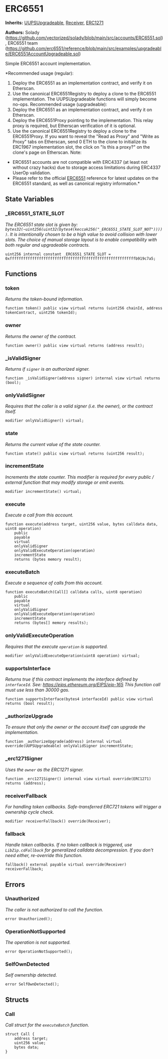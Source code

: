 # ERC6551
**Inherits:**
[UUPSUpgradeable](/lib/solady/src/utils/UUPSUpgradeable.sol/abstract.UUPSUpgradeable.md), [Receiver](/lib/solady/src/accounts/Receiver.sol/abstract.Receiver.md), [ERC1271](/lib/solady/src/accounts/ERC1271.sol/abstract.ERC1271.md)

**Authors:**
Solady (https://github.com/vectorized/solady/blob/main/src/accounts/ERC6551.sol), ERC6551 team (https://github.com/erc6551/reference/blob/main/src/examples/upgradeable/ERC6551AccountUpgradeable.sol)

Simple ERC6551 account implementation.

*Recommended usage (regular):
1. Deploy the ERC6551 as an implementation contract, and verify it on Etherscan.
2. Use the canonical ERC6551Registry to deploy a clone to the ERC6551 implementation.
The UUPSUpgradeable functions will simply become no-ops.
Recommended usage (upgradeable):
1. Deploy the ERC6551 as an implementation contract, and verify it on Etherscan.
2. Deploy the ERC6551Proxy pointing to the implementation.
This relay proxy is required, but Etherscan verification of it is optional.
3. Use the canonical ERC6551Registry to deploy a clone to the ERC6551Proxy.
If you want to reveal the "Read as Proxy" and "Write as Proxy" tabs on Etherscan,
send 0 ETH to the clone to initialize its ERC1967 implementation slot,
the click on "Is this a proxy?" on the clone's page on Etherscan.
Note:
- ERC6551 accounts are not compatible with ERC4337
(at least not without crazy hacks)
due to storage access limitations during ERC4337 UserOp validation.
- Please refer to the official [ERC6551](https://github.com/erc6551/reference) reference
for latest updates on the ERC6551 standard, as well as canonical registry information.*


## State Variables
### _ERC6551_STATE_SLOT
*The ERC6551 state slot is given by:
`bytes32(~uint256(uint32(bytes4(keccak256("_ERC6551_STATE_SLOT_NOT")))))`.
It is intentionally chosen to be a high value
to avoid collision with lower slots.
The choice of manual storage layout is to enable compatibility
with both regular and upgradeable contracts.*


```solidity
uint256 internal constant _ERC6551_STATE_SLOT = 0xffffffffffffffffffffffffffffffffffffffffffffffffffffffffb919c7a5;
```


## Functions
### token

*Returns the token-bound information.*


```solidity
function token() public view virtual returns (uint256 chainId, address tokenContract, uint256 tokenId);
```

### owner

*Returns the owner of the contract.*


```solidity
function owner() public view virtual returns (address result);
```

### _isValidSigner

*Returns if `signer` is an authorized signer.*


```solidity
function _isValidSigner(address signer) internal view virtual returns (bool);
```

### onlyValidSigner

*Requires that the caller is a valid signer (i.e. the owner), or the contract itself.*


```solidity
modifier onlyValidSigner() virtual;
```

### state

*Returns the current value of the state counter.*


```solidity
function state() public view virtual returns (uint256 result);
```

### incrementState

*Increments the state counter. This modifier is required for every
public / external function that may modify storage or emit events.*


```solidity
modifier incrementState() virtual;
```

### execute

*Execute a call from this account.*


```solidity
function execute(address target, uint256 value, bytes calldata data, uint8 operation)
    public
    payable
    virtual
    onlyValidSigner
    onlyValidExecuteOperation(operation)
    incrementState
    returns (bytes memory result);
```

### executeBatch

*Execute a sequence of calls from this account.*


```solidity
function executeBatch(Call[] calldata calls, uint8 operation)
    public
    payable
    virtual
    onlyValidSigner
    onlyValidExecuteOperation(operation)
    incrementState
    returns (bytes[] memory results);
```

### onlyValidExecuteOperation

*Requires that the execute `operation` is supported.*


```solidity
modifier onlyValidExecuteOperation(uint8 operation) virtual;
```

### supportsInterface

*Returns true if this contract implements the interface defined by `interfaceId`.
See: https://eips.ethereum.org/EIPS/eip-165
This function call must use less than 30000 gas.*


```solidity
function supportsInterface(bytes4 interfaceId) public view virtual returns (bool result);
```

### _authorizeUpgrade

*To ensure that only the owner or the account itself can upgrade the implementation.*


```solidity
function _authorizeUpgrade(address) internal virtual override(UUPSUpgradeable) onlyValidSigner incrementState;
```

### _erc1271Signer

*Uses the `owner` as the ERC1271 signer.*


```solidity
function _erc1271Signer() internal view virtual override(ERC1271) returns (address);
```

### receiverFallback

*For handling token callbacks.
Safe-transferred ERC721 tokens will trigger a ownership cycle check.*


```solidity
modifier receiverFallback() override(Receiver);
```

### fallback

*Handle token callbacks. If no token callback is triggered,
use `LibZip.cdFallback` for generalized calldata decompression.
If you don't need either, re-override this function.*


```solidity
fallback() external payable virtual override(Receiver) receiverFallback;
```

## Errors
### Unauthorized
*The caller is not authorized to call the function.*


```solidity
error Unauthorized();
```

### OperationNotSupported
*The operation is not supported.*


```solidity
error OperationNotSupported();
```

### SelfOwnDetected
*Self ownership detected.*


```solidity
error SelfOwnDetected();
```

## Structs
### Call
*Call struct for the `executeBatch` function.*


```solidity
struct Call {
    address target;
    uint256 value;
    bytes data;
}
```

